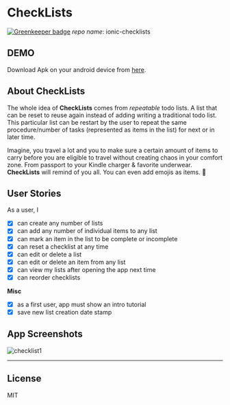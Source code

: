 # CheckLists

[![Greenkeeper badge](https://badges.greenkeeper.io/amandeepmittal/ionic-checklists.svg)](https://greenkeeper.io/)
_repo name_: ionic-checklists

## DEMO
Download Apk on your android device from [here](https://www.dropbox.com/s/egmn0bhl28eatcg/CheckLists.apk?dl=0).


## About CheckLists
The whole idea of **CheckLists** comes from _repeatable_ todo lists.
A list that can be reset to reuse again instead of adding writing a traditional todo list. This particular list can be restart by the user to repeat the same procedure/number of tasks (represented as items in the list) for next or in later time.

Imagine, you travel a lot and you to make sure a certain amount of items to carry before you are eligible to travel without creating chaos in your comfort zone.
From passport to your Kindle charger & favorite underwear. <b>CheckLists</b> will remind of you all.
You can even add emojis as items. 🙂

## User Stories
As a user, I
- [X] can create any number of lists
- [X] can add any number of individual items to any list
- [X] can mark an item in the list to be complete or incomplete
- [X] can reset a checklist at any time
- [X] can edit or delete a list
- [X] can edit or delete an item from any list
- [X] can view my lists after opening the app next time
- [X] can reorder checklists

**Misc**
- [X] as a first user, app must show an intro tutorial 
- [X] save new list creation date stamp

## App Screenshots

![checklist1](http://i.imgur.com/SqpSdzx.gif)

---

## License
MIT
